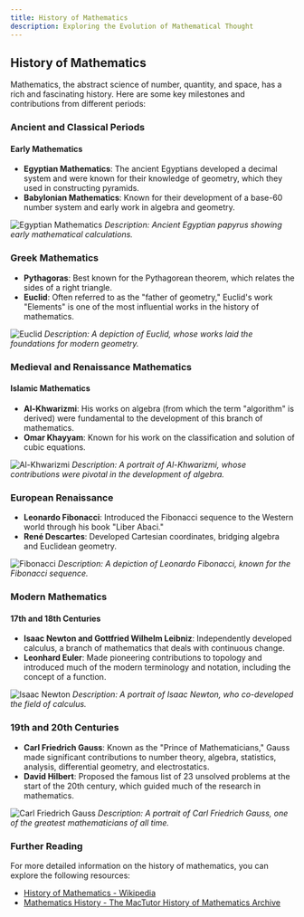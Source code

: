 ```yaml
---
title: History of Mathematics
description: Exploring the Evolution of Mathematical Thought
---
```


## History of Mathematics

Mathematics, the abstract science of number, quantity, and space, has a rich and fascinating history. Here are some key milestones and contributions from different periods:

### Ancient and Classical Periods

#### Early Mathematics
- **Egyptian Mathematics**: The ancient Egyptians developed a decimal system and were known for their knowledge of geometry, which they used in constructing pyramids.
- **Babylonian Mathematics**: Known for their development of a base-60 number system and early work in algebra and geometry.

![Egyptian Mathematics](/assets/images/egyptian_mathematics.webp)
*Description: Ancient Egyptian papyrus showing early mathematical calculations.*

### Greek Mathematics
- **Pythagoras**: Best known for the Pythagorean theorem, which relates the sides of a right triangle.
- **Euclid**: Often referred to as the "father of geometry," Euclid's work "Elements" is one of the most influential works in the history of mathematics.

![Euclid](/assets/images/euclid.webp)
*Description: A depiction of Euclid, whose works laid the foundations for modern geometry.*

### Medieval and Renaissance Mathematics

#### Islamic Mathematics
- **Al-Khwarizmi**: His works on algebra (from which the term "algorithm" is derived) were fundamental to the development of this branch of mathematics.
- **Omar Khayyam**: Known for his work on the classification and solution of cubic equations.

![Al-Khwarizmi](/assets/images/al_khwarizmi.webp)
*Description: A portrait of Al-Khwarizmi, whose contributions were pivotal in the development of algebra.*

### European Renaissance
- **Leonardo Fibonacci**: Introduced the Fibonacci sequence to the Western world through his book "Liber Abaci."
- **René Descartes**: Developed Cartesian coordinates, bridging algebra and Euclidean geometry.

![Fibonacci](/assets/images/fibonacci.webp)
*Description: A depiction of Leonardo Fibonacci, known for the Fibonacci sequence.*

### Modern Mathematics

#### 17th and 18th Centuries
- **Isaac Newton and Gottfried Wilhelm Leibniz**: Independently developed calculus, a branch of mathematics that deals with continuous change.
- **Leonhard Euler**: Made pioneering contributions to topology and introduced much of the modern terminology and notation, including the concept of a function.

![Isaac Newton](/assets/images/newton.webp)
*Description: A portrait of Isaac Newton, who co-developed the field of calculus.*

### 19th and 20th Centuries
- **Carl Friedrich Gauss**: Known as the "Prince of Mathematicians," Gauss made significant contributions to number theory, algebra, statistics, analysis, differential geometry, and electrostatics.
- **David Hilbert**: Proposed the famous list of 23 unsolved problems at the start of the 20th century, which guided much of the research in mathematics.

![Carl Friedrich Gauss](/assets/images/gauss.webp)
*Description: A portrait of Carl Friedrich Gauss, one of the greatest mathematicians of all time.*

### Further Reading

For more detailed information on the history of mathematics, you can explore the following resources:
- [History of Mathematics - Wikipedia](https://en.wikipedia.org/wiki/History_of_mathematics)
- [Mathematics History - The MacTutor History of Mathematics Archive](https://mathshistory.st-andrews.ac.uk/)